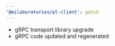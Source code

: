 ```yaml
---
'@milaboratories/pl-client': patch
---
```


- gRPC transport library upgrade
- gRPC code updated and regenerated
